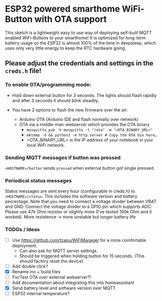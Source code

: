 ESP32 powered smarthome WiFi-Button with OTA support
====================================================

This sketch is a lightweight easy to use way of deploying self-built MQTT enabled WiFi-Buttons to your
smarthome! It is optimized for long-term battery usage so the ESP32 is almost 100% of the time in deepsleep,
which uses only very little energy to keep the RTC hardware going.

## Please adjust the credentials and settings in the `creds.h` file!

### To enable OTA/programming mode:
  - Hold down external button for 3 seconds. The lights should flash rapidly and after 3 seconds it should blink steadily.
  - You have 2 options to flash the new firmware over the air:

    - Arduino OTA (Arduino IDE and flash normally over network)
    - OTA via a middle-man-webserver which provides the OTA binary
      - `mosquitto_pub -h mosquitto -t "/ota" -m "<OTA_BINARY_URL>"`
      - `mktemp -d && python3 -m http.server # Copy the OTA bin here…`
      - <OTA_BINARY_URL> is the IP address of your notebook in your local WiFi network.

### Sending MQTT messages if button was pressed
`<HOSTNAME>/button` sends `pressed` when external button got single pressed.

### Periodical status messages
Status messages are sent every hour (configurable in creds.h) to `<HOSTNAME>/status`.
This includes the software version and battery percentage. Note that you need
to connect a voltage divider between VBAT and GND. Connect the voltage divider to a GPIO pin which
supports ADC. Please use 47k Ohm resistor or slightly more (I've tested 100k Ohm and it worked).
More resistence -> more unstable but longer battery life

### TODOs / Ideas
  - [ ] Use https://github.com/tzapu/WiFiManager for a more comfortable deployment.
    - Can also ask for MQTT server settings.
    - Should be triggered when holding button for 15 seconds. (This should factory reset the device)
  - [ ] Add double click?
  - [x] Rename ino + build files
  - [ ] Fix/Test OTA over external webserver?!
  - [ ] Add documentation about integrating this into homeassistant
  - [x] Send battery level and software version over MQTT
  - [ ] ESP32 internal temperature?
